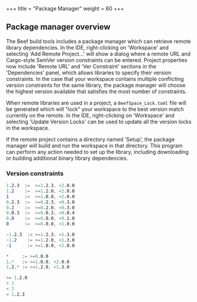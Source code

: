 +++
title = "Package Manager"
weight = 60
+++

## Package manager overview

The Beef build tools includes a package manager which can retrieve remote library dependencies. In the IDE, right-clicking on 'Workspace' and selecting 'Add Remote Project...' will show a dialog where a remote URL and Cargo-style SemVer version constraints can be entered. Project properties now include 'Remote URL' and 'Ver Constraint' sections in the 'Dependencies' panel, which allows libraries to specify their version constraints. In the case that your workspace contains multiple conflicting version constraints for the same library, the package manager will choose the highest version available that satisfies the most number of constraints.

When remote libraries are used in a project, a `BeefSpace_Lock.toml` file will be generated which will "lock" your workspace to the best version match currently on the remote. In the IDE, right-clicking on 'Workspace' and selecting 'Update Version Locks' can be used to update all the version locks in the workspace.

If the remote project contains a directory named 'Setup', the package manager will build and run the workspace in that directory. This program can perform any action needed to set up the library, including downloading or building additional binary library dependencies.

### Version constraints
```s
1.2.3  :=  >=1.2.3, <2.0.0
1.2    :=  >=1.2.0, <2.0.0
1      :=  >=1.0.0, <2.0.0
0.2.3  :=  >=0.2.3, <0.3.0
0.2    :=  >=0.2.0, <0.3.0
0.0.3  :=  >=0.0.3, <0.0.4
0.0    :=  >=0.0.0, <0.1.0
0      :=  >=0.0.0, <1.0.0

~1.2.3  := >=1.2.3, <1.3.0
~1.2    := >=1.2.0, <1.3.0
~1      := >=1.0.0, <2.0.0

*     := >=0.0.0
1.*   := >=1.0.0, <2.0.0
1.2.* := >=1.2.0, <1.3.0

>= 1.2.0
> 1
< 2
= 1.2.3
```